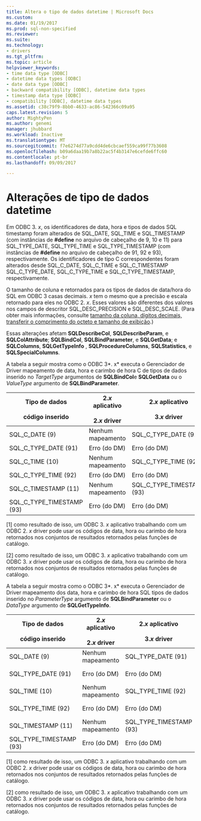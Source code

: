 ```yaml
---
title: Altera o tipo de dados datetime | Microsoft Docs
ms.custom: 
ms.date: 01/19/2017
ms.prod: sql-non-specified
ms.reviewer: 
ms.suite: 
ms.technology:
- drivers
ms.tgt_pltfrm: 
ms.topic: article
helpviewer_keywords:
- time data type [ODBC]
- datetime data types [ODBC]
- date data type [ODBC]
- backward compatibility [ODBC], datetime data types
- timestamp data type [ODBC]
- compatibility [ODBC], datetime data types
ms.assetid: c38c79f9-8bb0-4633-ac86-542366c09a95
caps.latest.revision: 5
author: MightyPen
ms.author: genemi
manager: jhubbard
ms.workload: Inactive
ms.translationtype: MT
ms.sourcegitcommit: f7e6274d77a9cdd4de6cbcaef559ca99f77b3608
ms.openlocfilehash: b09a6daa19b7a8b22ac5f4b3147e6cefde6ffc60
ms.contentlocale: pt-br
ms.lasthandoff: 09/09/2017

---
```

# <a name="datetime-data-type-changes"></a>Alterações de tipo de dados datetime
Em ODBC 3. *x*, os identificadores de data, hora e tipos de dados SQL timestamp foram alterados de SQL_DATE, SQL_TIME e SQL_TIMESTAMP (com instâncias de **#define** no arquivo de cabeçalho de 9, 10 e 11) para SQL_TYPE_DATE, SQL_TYPE_TIME e SQL_TYPE_TIMESTAMP (com instâncias de **#define** no arquivo de cabeçalho de 91, 92 e 93), respectivamente. Os identificadores de tipo C correspondentes foram alterados desde SQL_C_DATE, SQL_C_TIME e SQL_C_TIMESTAMP SQL_C_TYPE_DATE, SQL_C_TYPE_TIME e SQL_C_TYPE_TIMESTAMP, respectivamente.  
  
 O tamanho de coluna e retornados para os tipos de dados de data/hora do SQL em ODBC 3 casas decimais. *x* tem o mesmo que a precisão e escala retornado para eles no ODBC 2. *x*. Esses valores são diferentes dos valores nos campos de descritor SQL_DESC_PRECISION e SQL_DESC_SCALE. (Para obter mais informações, consulte [tamanho da coluna, dígitos decimais, transferir o comprimento do octeto e tamanho de exibição](../../../odbc/reference/appendixes/column-size-decimal-digits-transfer-octet-length-and-display-size.md).)  
  
 Essas alterações afetam **SQLDescribeCol**, **SQLDescribeParam**, e **SQLColAttribute**; **SQLBindCol**, **SQLBindParameter**, e **SQLGetData**; e **SQLColumns**, **SQLGetTypeInfo** , **SQLProcedureColumns**, **SQLStatistics**, e **SQLSpecialColumns**.  
  
 A tabela a seguir mostra como o ODBC 3*. x* executa o Gerenciador de Driver mapeamento de data, hora e carimbo de hora C de tipos de dados inserido no *TargetType* argumentos de **SQLBindCol**e **SQLGetData** ou o *ValueType* argumento de **SQLBindParameter**.  
  
|Tipo de dados<br /><br /> código inserido|2.*x* aplicativo<br /><br /> 2.*x* driver|2.*x* aplicativo<br /><br /> 3.*x* driver|3.*x* aplicativo<br /><br /> 2.*x* driver|3.*x* aplicativo<br /><br /> 3.*x* driver|  
|--------------------------------|-----------------------------------|-----------------------------------|-----------------------------------|-----------------------------------|  
|SQL_C_DATE (9)|Nenhum mapeamento|SQL_C_TYPE_DATE (91)|Nenhum mapeamento [1]|SQL_C_TYPE_DATE (91)|  
|SQL_C_TYPE_DATE (91)|Erro (do DM)|Erro (do DM)|SQL_C_DATE (9)|Nenhum mapeamento [2]|  
|SQL_C_TIME (10)|Nenhum mapeamento|SQL_C_TYPE_TIME (92)|Nenhum mapeamento [1]|SQL_C_TYPE_TIME (92)|  
|SQL_C_TYPE_TIME (92)|Erro (do DM)|Erro (do DM)|SQL_C_TIME (10)|Nenhum mapeamento [2]|  
|SQL_C_TIMESTAMP (11)|Nenhum mapeamento|SQL_C_TYPE_TIMESTAMP (93)|Nenhum mapeamento [1]|SQL_C_TYPE_TIMESTAMP (93)|  
|SQL_C_TYPE_TIMESTAMP (93)|Erro (do DM)|Erro (do DM)|SQL_C_TIMESTAMP (11)|Nenhum mapeamento [2]|  
  
 [1] como resultado de isso, um ODBC 3. *x* aplicativo trabalhando com um ODBC 2. *x* driver pode usar os códigos de data, hora ou carimbo de hora retornados nos conjuntos de resultados retornados pelas funções de catálogo.  
  
 [2] como resultado de isso, um ODBC 3. *x* aplicativo trabalhando com um ODBC 3. *x* driver pode usar os códigos de data, hora ou carimbo de hora retornados nos conjuntos de resultados retornados pelas funções de catálogo.  
  
 A tabela a seguir mostra como o ODBC 3*. x* executa o Gerenciador de Driver mapeamento dos data, hora e carimbo de hora SQL tipos de dados inserido no *ParameterType* argumento de **SQLBindParameter**  ou o *DataType* argumento de **SQLGetTypeInfo**.  
  
|Tipo de dados<br /><br /> código inserido|2.*x* aplicativo<br /><br /> 2.*x* driver|2.*x* aplicativo<br /><br /> 3.*x* driver|3.*x* aplicativo<br /><br /> 2.*x* driver|3.*x* aplicativo<br /><br /> 3.*x* driver|  
|--------------------------------|-----------------------------------|-----------------------------------|-----------------------------------|-----------------------------------|  
|SQL_DATE (9)|Nenhum mapeamento|SQL_TYPE_DATE (91)|Nenhum mapeamento [1]|SQL_TYPE_DATE (91)|  
|SQL_TYPE_DATE (91)|Erro (do DM)|Erro (do DM)|SQL_DATE (9)|Nenhum mapeamento [2]|  
|SQL_TIME (10)|Nenhum mapeamento|SQL_TYPE_TIME (92)|Nenhum mapeamento [1]|SQL_TYPE_TIME (92)|  
|SQL_TYPE_TIME (92)|Erro (do DM)|Erro (do DM)|SQL_TIME (10)|Nenhum mapeamento [2]|  
|SQL_TIMESTAMP (11)|Nenhum mapeamento|SQL_TYPE_TIMESTAMP (93)|Nenhum mapeamento [1]|SQL_TYPE_TIMESTAMP (93)|  
|SQL_TYPE_TIMESTAMP (93)|Erro (do DM)|Erro (do DM)|SQL_TIMESTAMP (11)|Nenhum mapeamento [2]|  
  
 [1] como resultado de isso, um ODBC 3. *x* aplicativo trabalhando com um ODBC 2. *x* driver pode usar os códigos de data, hora ou carimbo de hora retornados nos conjuntos de resultados retornados pelas funções de catálogo.  
  
 [2] como resultado de isso, um ODBC 3. *x* aplicativo trabalhando com um ODBC 3. *x* driver pode usar os códigos de data, hora ou carimbo de hora retornados nos conjuntos de resultados retornados pelas funções de catálogo.

